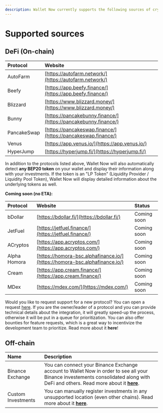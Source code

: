 ```yaml
---
description: Wallet Now currently supports the following sources of crypto investments
---
```


# Supported sources

## DeFi \(On-chain\)

| Protocol | Website |
| :--- | :--- |
| AutoFarm | [https://autofarm.network/](https://autofarm.network/) |
| Beefy | [https://app.beefy.finance/](https://app.beefy.finance/) |
| Blizzard | [https://www.blizzard.money/](https://www.blizzard.money/) |
| Bunny | [https://pancakebunny.finance/](https://pancakebunny.finance/) |
| PancakeSwap | [https://pancakeswap.finance/](https://pancakeswap.finance/) |
| Venus | [https://app.venus.io/](https://app.venus.io/) |
| HyperJump | [https://hyperjump.fi/](https://hyperjump.fi/) |

In addition to the protocols listed above, Wallet Now will also automatically detect **any BEP20 token** on your wallet and display their information along with your investments. If the token is an "LP Token" \(Liquidity Provider / Liquidity Pool Token\), Wallet Now will display detailed information about the underlying tokens as well.

**Coming soon \(no ETA\):**

| Protocol | Website | Status |
| :--- | :--- | :--- |
| bDollar | [https://bdollar.fi/](https://bdollar.fi/) | Coming soon |
| JetFuel | [https://jetfuel.finance/](https://jetfuel.finance/) | Coming soon |
| ACryptos | [https://app.acryptos.com/](https://app.acryptos.com/) | Coming soon |
| Alpha Homora | [https://homora-bsc.alphafinance.io/](https://homora-bsc.alphafinance.io/) | Coming soon |
| Cream | [https://app.cream.finance/](https://app.cream.finance/) | Coming soon |
| MDex | [https://mdex.com/](https://mdex.com/) | Coming soon |

Would you like to request support for a new protocol? You can open a request [here](https://github.com/wallet-now/wallet-now/issues/new/choose). If you are the owner/leader of a protocol and you can provide technical details about the integration, it will greatly speed-up the process, otherwise it will be put in a queue for prioritization. You can also offer bounties for feature requests, which is a great way to incentivize the development team to prioritize. Read more about it **here**!

## Off-chain

| Name | Description |
| :--- | :--- |
| Binance Exchange | You can connect your Binance Exchange account to Wallet Now in order to see all your Binance investements consolidated along with DeFi and others. Read more about it [**here**](features/binance-exchange-integration.md). |
| Custom Investments | You can manually register investments in any unsupported location \(even other chains\). Read more about it [**here**](features/custom-investments.md). |



